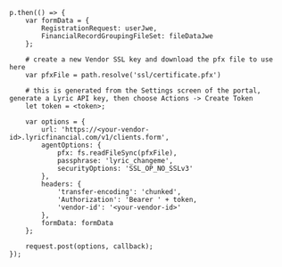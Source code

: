 	p.then(() => {
        var formData = {
            RegistrationRequest: userJwe,
            FinancialRecordGroupingFileSet: fileDataJwe
        };

        # create a new Vendor SSL key and download the pfx file to use here
        var pfxFile = path.resolve('ssl/certificate.pfx')

        # this is generated from the Settings screen of the portal, generate a Lyric API key, then choose Actions -> Create Token
        let token = <token>;

        var options = {
            url: 'https://<your-vendor-id>.lyricfinancial.com/v1/clients.form',
            agentOptions: {
                pfx: fs.readFileSync(pfxFile),
                passphrase: 'lyric_changeme',
                securityOptions: 'SSL_OP_NO_SSLv3'
            },
            headers: {
                'transfer-encoding': 'chunked',
                'Authorization': 'Bearer ' + token,
                'vendor-id': '<your-vendor-id>'
            },
            formData: formData
        };

        request.post(options, callback);
    });